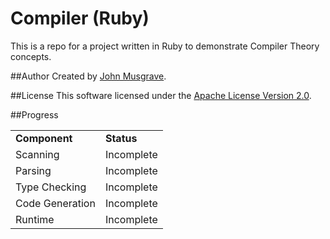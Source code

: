 Compiler (Ruby)
========
This is a repo for a project written in Ruby to demonstrate Compiler Theory concepts.

##Author
Created by [John Musgrave](http://johnmusgrave.com).

##License
This software licensed under the
[Apache License Version 2.0](http://www.apache.org/licenses/LICENSE-2.0.txt).

##Progress

<table>
<tr><td><b>Component</b></td><td><b>Status</b></td></tr>
<tr><td>Scanning</td><td>Incomplete</td></tr>
<tr><td>Parsing</td><td>Incomplete</td></tr>
<tr><td>Type Checking</td><td>Incomplete</td></tr>
<tr><td>Code Generation</td><td>Incomplete</td></tr>
<tr><td>Runtime</td><td>Incomplete</td></tr>
</table>
